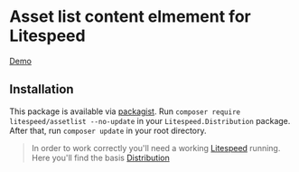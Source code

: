 # Asset list content elmement for Litespeed

[Demo](https://elements.litespeed.io/assetlist)

## Installation

This package is available via [packagist]. Run `composer require litespeed/assetlist --no-update` in your
`Litespeed.Distribution` package. After that, run `composer update` in your root directory.

> In order to work correctly you'll need a working [Litespeed] running. Here you'll find the basis [Distribution]

[litespeed]: https://litespeed.io
[distribution]: https://github.com/LitespeedProject/Distribution
[packagist]: https://packagist.org/packages/litespeed/blockquote
